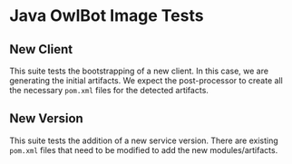 # Java OwlBot Image Tests

## New Client

This suite tests the bootstrapping of a new client. In this case, we are
generating the initial artifacts. We expect the post-processor to create all
the necessary `pom.xml` files for the detected artifacts.

## New Version

This suite tests the addition of a new service version. There are existing
`pom.xml` files that need to be modified to add the new modules/artifacts.
